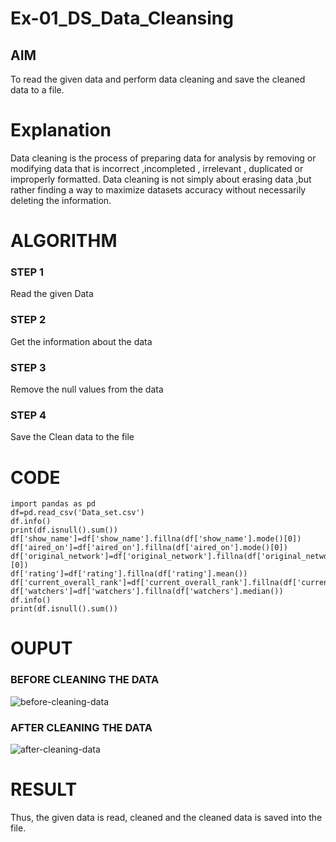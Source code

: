 # Ex-01_DS_Data_Cleansing


## AIM
To read the given data and perform data cleaning and save the cleaned data to a file. 

# Explanation
Data cleaning is the process of preparing data for analysis by removing or modifying data that is incorrect ,incompleted , irrelevant , duplicated or improperly formatted. 
Data cleaning is not simply about erasing data ,but rather finding a way to maximize datasets accuracy without necessarily deleting the information. 

# ALGORITHM
### STEP 1
Read the given Data
### STEP 2
Get the information about the data
### STEP 3
Remove the null values from the data
### STEP 4
Save the Clean data to the file

# CODE
```
import pandas as pd
df=pd.read_csv('Data_set.csv')
df.info()
print(df.isnull().sum())
df['show_name']=df['show_name'].fillna(df['show_name'].mode()[0])
df['aired_on']=df['aired_on'].fillna(df['aired_on'].mode()[0])
df['original_network']=df['original_network'].fillna(df['original_network'].mode()[0])
df['rating']=df['rating'].fillna(df['rating'].mean())
df['current_overall_rank']=df['current_overall_rank'].fillna(df['current_overall_rank'].median())
df['watchers']=df['watchers'].fillna(df['watchers'].median())
df.info()
print(df.isnull().sum())
```
# OUPUT
### BEFORE CLEANING THE DATA

![before-cleaning-data](https://user-images.githubusercontent.com/93427278/160145076-d8c74d91-2536-4c16-88b8-4d718d716b3d.png)

### AFTER CLEANING THE DATA

![after-cleaning-data](https://user-images.githubusercontent.com/93427278/160145033-3f289ece-85ca-47e7-bc3d-3722919e6d06.png)

# RESULT
Thus, the given data is read, cleaned and the cleaned data is saved into the file.
